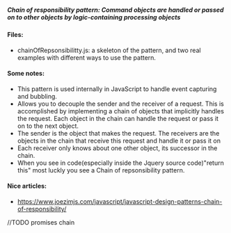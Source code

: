 ##### Chain of responsibility pattern: Command objects are handled or passed on to other objects by logic-containing processing objects

#### Files:
+ chainOfRepsonsibilitty.js: a skeleton of the pattern, and two real examples with different ways to use the pattern.

#### Some notes:
+ This pattern is used internally in JavaScript to handle event capturing and
bubbling. 
+ Allows you to decouple the sender and the receiver of a request. This is accomplished by implementing a chain of objects that implicitly handles the request. Each object in the chain can handle the request or pass it on to the next object. 
+ The sender is the object that makes the request. The receivers are the objects in the chain that receive this request and handle it or pass it on
+ Each receiver only knows about one other object, its successor in the chain.
+ When you see in code(especially inside the Jquery source code)"return this" most luckly you see a Chain of repsonsibility pattern.

#### Nice articles:
+ https://www.joezimjs.com/javascript/javascript-design-patterns-chain-of-responsibility/

//TODO promises chain